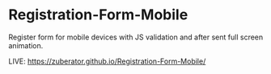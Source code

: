 # Registration-Form-Mobile
Register form for mobile devices with JS validation and after sent full screen animation.

LIVE: https://zuberator.github.io/Registration-Form-Mobile/

